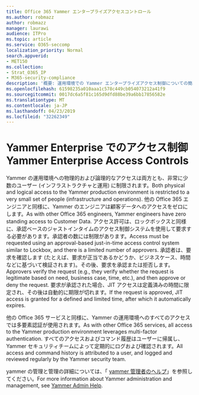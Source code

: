 ```yaml
---
title: Office 365 Yammer エンタープライズアクセスコントロール
ms.author: robmazz
author: robmazz
manager: laurawi
audience: ITPro
ms.topic: article
ms.service: O365-seccomp
localization_priority: Normal
search.appverid:
- MET150
ms.collection:
- Strat_O365_IP
- M365-security-compliance
description: '概要: 運用環境での Yammer エンタープライズアクセス制御についての簡単な概要。'
ms.openlocfilehash: 61598235a010aaa1c578c449cb054073212a41f9
ms.sourcegitcommit: 0017dc6a5f81c165d9dfd88be39a6bb17856582e
ms.translationtype: MT
ms.contentlocale: ja-JP
ms.lasthandoff: 04/23/2019
ms.locfileid: "32262349"
---
```

# <a name="yammer-enterprise-access-controls"></a><span data-ttu-id="614ee-103">Yammer Enterprise でのアクセス制御</span><span class="sxs-lookup"><span data-stu-id="614ee-103">Yammer Enterprise Access Controls</span></span> 

<span data-ttu-id="614ee-104">Yammer の運用環境への物理的および論理的なアクセスは両方とも、非常に少数のユーザー (インフラストラクチャと運用) に制限されます。</span><span class="sxs-lookup"><span data-stu-id="614ee-104">Both physical and logical access to the Yammer production environment is restricted to a very small set of people (infrastructure and operations).</span></span> <span data-ttu-id="614ee-105">他の Office 365 エンジニアと同様に、Yammer のエンジニアは顧客データへのアクセスをゼロにします。</span><span class="sxs-lookup"><span data-stu-id="614ee-105">As with other Office 365 engineers, Yammer engineers have zero standing access to Customer Data.</span></span> <span data-ttu-id="614ee-106">アクセス許可は、ロックボックスと同様に、承認ベースのジャストインタイムのアクセス制御システムを使用して要求する必要があります。承認者の数には制限があります。</span><span class="sxs-lookup"><span data-stu-id="614ee-106">Access must be requested using an approval-based just-in-time access control system similar to Lockbox, and there is a limited number of approvers.</span></span> <span data-ttu-id="614ee-107">承認者は、要求を確認します (たとえば、要求が正当であるかどうか、ビジネスケース、時間などに基づいて検証されます)。その後、要求を承認または拒否します。</span><span class="sxs-lookup"><span data-stu-id="614ee-107">Approvers verify the request (e.g., they verify whether the request is legitimate based on need, business case, time, etc.), and then approve or deny the request.</span></span> <span data-ttu-id="614ee-108">要求が承認された場合、JIT アクセスは定義済みの時間に限定され、その後は自動的に期限が切れます。</span><span class="sxs-lookup"><span data-stu-id="614ee-108">If the request is approved, JIT access is granted for a defined and limited time, after which it automatically expires.</span></span> 

<span data-ttu-id="614ee-109">他の Office 365 サービスと同様に、Yammer の運用環境へのすべてのアクセスでは多要素認証が使用されます。</span><span class="sxs-lookup"><span data-stu-id="614ee-109">As with other Office 365 services, all access to the Yammer production environment leverages multi-factor authentication.</span></span> <span data-ttu-id="614ee-110">すべてのアクセスおよびコマンド履歴はユーザーに帰属し、Yammer セキュリティチームによって定期的にログおよび確認されます。</span><span class="sxs-lookup"><span data-stu-id="614ee-110">All access and command history is attributed to a user, and logged and reviewed regularly by the Yammer security team.</span></span>

<span data-ttu-id="614ee-111">yammer の管理と管理の詳細については、「 [yammer 管理者のヘルプ](https://support.office.com/article/yammer-–-admin-help-e1464355-1f97-49ac-b2aa-dd320b179dbe?ui=en-US&rs=en-US&ad=US)」を参照してください。</span><span class="sxs-lookup"><span data-stu-id="614ee-111">For more information about Yammer administration and management, see [Yammer Admin Help](https://support.office.com/article/yammer-–-admin-help-e1464355-1f97-49ac-b2aa-dd320b179dbe?ui=en-US&rs=en-US&ad=US).</span></span>